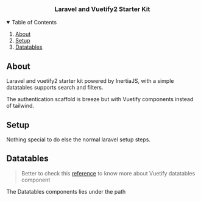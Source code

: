 <div align="center">
<h3 align="center">Laravel and Vuetify2 Starter Kit</h3>
</div>


<details open>
  <summary>Table of Contents</summary>
  <ol>
    <li>
      <a href="#about">About</a>
    </li>
    <li>
      <a href="#setup">Setup</a>
    </li>
    <li>
      <a href="#datatables">Datatables</a>
    </li>
  </ol>
</details>

## About

Laravel and vuetify2 starter kit powered by InertiaJS, with a simple datatables supports search and filters. 

The authentication scaffold is breeze but with Vuetify components instead of tailwind.

## Setup

Nothing special to do else the normal laravel setup steps.

## Datatables

> Better to check this [reference](https://vuetifyjs.com/en/components/data-tables/) to know more about Vuetify datatables component

The Datatables components lies under the path 
